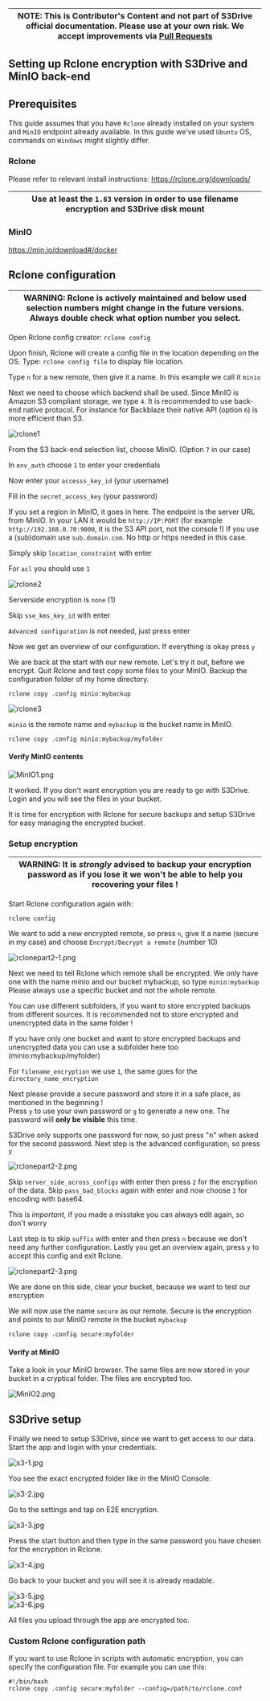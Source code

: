 
| NOTE: This is Contributor's Content and not part of S3Drive official documentation. Please use at your own risk. We accept improvements via [Pull Requests](https://github.com/s3drive/app/pulls) |
|---------------------------------------------------------------------------------------------------------------------------------------------------------------------------------------------------|


## Setting up Rclone encryption with S3Drive and MinIO back-end

## Prerequisites
This guide assumes that you have `Rclone` already installed on your system and `MinIO` endpoint already available. In this guide we've used `Ubuntu` OS, commands on `Windows` might slightly differ.

### Rclone
Please refer to relevant install instructions:
https://rclone.org/downloads/

| Use at least the `1.63` version in order to use filename encryption and S3Drive disk mount |
|--------------------------------------------------------------------------------------------|


### MinIO
https://min.io/download#/docker

## Rclone configuration


| WARNING: Rclone is actively maintained and below used selection numbers might change in the future versions. Always double check what option number you select. |
|-----------------------------------------------------------------------------------------------------------------------------------------------------------------|

Open Rclone config creator:
`rclone config`

Upon finish, Rclone will create a config file in the location depending on the OS.
Type: `rclone config file` to display file location.

Type `n` for a new remote, then give it a name. In this example we call it `minio`

Next we need to choose which backend shall be used. Since MinIO is Amazon S3 compliant storage, we type `4`.
It is recommended to use back-end native protocol. For instance for Backblaze their native API (option `6`) is more efficient than S3.

![rclone1](https://raw.githubusercontent.com/s3drive/app/master/resources/images/rclone/rclone1.png)

From the S3 back-end selection list, choose MinIO. (Option `7` in our case)

In `env_auth` choose `1` to enter your credentials

Now enter your `accesss_key_id` (your username)

Fill in the `secret_access_key` (your password)

If you set a region in MinIO, it goes in here.
The endpoint is the server URL from MinIO. In your LAN it would be `http://IP:PORT` (for example `http://192.168.0.70:9000`, it is the S3 API port, not the console !)
If you use a (sub)domain use `sub.domain.com`. No http or https needed in this case.

Simply skip `location_constraint` with enter

For `acl` you should use `1`

![rclone2](https://raw.githubusercontent.com/s3drive/app/master/resources/images/rclone/rclone2.png)


Serverside encryption is `none` (1)

Skip `sse_kms_key_id` with enter

`Advanced configuration` is not needed, just press enter

Now we get an overview of our configuration. If everything is okay press `y`

We are back at the start with our new remote. Let's try it out, before we encrypt.
Quit Rclone and test copy some files to your MinIO. Backup the configuration folder of my home directory.

`rclone copy .config minio:mybackup` 

![rclone3](https://raw.githubusercontent.com/s3drive/app/master/resources/images/rclone/rclone3.png)

`minio` is the remote name and `mybackup` is the bucket name in MinIO.

`rclone copy .config minio:mybackup/myfolder`

#### Verify MinIO contents

![MinIO1.png](https://raw.githubusercontent.com/s3drive/app/master/resources/images/rclone/MinIO1.png)

It worked. If you don't want encryption you are ready to go with S3Drive. Login and you will see the files in your bucket.

It is time for encryption with Rclone for secure backups and setup S3Drive for easy managing the encrypted bucket.

### Setup encryption


| WARNING: It is _strongly_ advised to backup your encryption password as if you lose it we won't be able to help you recovering your files ! |
|---------------------------------------------------------------------------------------------------------------------------------------------|


Start Rclone configuration again with:

`rclone config`

We want to add a new encrypted remote, so press `n`, give it a name (secure in my case) and choose `Encrypt/Decrypt a remote` (number 10)

![rclonepart2-1.png](https://raw.githubusercontent.com/s3drive/app/master/resources/images/rclone/rclonepart2-1.png)

Next we need to tell Rclone which remote shall be encrypted. We only have one with the name minio and our bucket mybackup, so type `minio:mybackup`
Please always use a specific bucket and not the whole remote. 

You can use different subfolders, if you want to store encrypted backups from different sources.
It is recommended not to store encrypted and unencrypted data in the same folder ! 

If you have only one bucket and want to store encrypted backups and unencrypted data you can use a subfolder here too (minio:mybackup/myfolder)

For `filename_encryption` we use `1`, the same goes for the `directory_name_encryption`

Next please provide a secure password and store it in a safe place, as mentioned in the beginning ! <br>
Press `y` to use your own password or `g` to generate a new one. The password will **only be visible** this time.

S3Drive only supports one password for now, so just press "n" when asked for the second password. Next step is the advanced configuration, so press `y`

![rclonepart2-2.png](https://raw.githubusercontent.com/s3drive/app/master/resources/images/rclone/rclonepart2-2.png)

Skip `server_side_across_configs` with enter then press `2` for the encryption of the data.
Skip `pass_bad_blocks` again with enter and now choose `2` for encoding with base64. 

This is _important_, if you made a misstake you can always edit again, so don't worry

Last step is to skip `suffix` with enter and then press `n` because we don't need any further configuration.
Lastly you get an overview again, press `y` to accept this config and exit Rclone.


![rclonepart2-3.png](https://raw.githubusercontent.com/s3drive/app/master/resources/images/rclone/rclonepart2-3.png)

We are done on this side, clear your bucket, because we want to test our encryption

We will now use the name `secure` as our remote. Secure is the encryption and points to our MinIO remote in the bucket `mybackup`

`rclone copy .config secure:myfolder`

#### Verify at MinIO

Take a look in your MinIO browser. The same files are now stored in your bucket in a cryptical folder. The files are encrypted too.

![MinIO2.png](https://raw.githubusercontent.com/s3drive/app/master/resources/images/rclone/MinIO2.png)

## S3Drive setup
Finally we need to setup S3Drive, since we want to get access to our data.
Start the app and login with your credentials.

![s3-1.jpg](https://raw.githubusercontent.com/s3drive/app/master/resources/images/rclone/s3-1.jpg)

You see the exact encrypted folder like in the MinIO Console. 

![s3-2.jpg](https://raw.githubusercontent.com/s3drive/app/master/resources/images/rclone/s3-2.jpg)

Go to the settings and tap on E2E encryption. 

![s3-3.jpg](https://raw.githubusercontent.com/s3drive/app/master/resources/images/rclone/s3-3.jpg)

Press the start button and then type in the same password you have chosen for the encryption in Rclone. 

![s3-4.jpg](https://raw.githubusercontent.com/s3drive/app/master/resources/images/rclone/s3-4.jpg)

Go back to your bucket and you will see it is already readable. 

![s3-5.jpg](https://raw.githubusercontent.com/s3drive/app/master/resources/images/rclone/s3-5.jpg)  
![s3-6.jpg](https://raw.githubusercontent.com/s3drive/app/master/resources/images/rclone/s3-6.jpg)

All files you upload through the app are encrypted too.

### Custom Rclone configuration path
If you want to use Rclone in scripts with automatic encryption, you can specify the configuration file. For example you can use this:

```
#!/bin/bash
rclone copy .config secure:myfolder --config=/path/to/rclone.conf
```